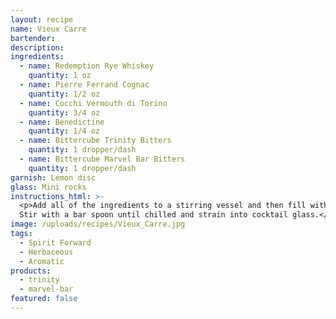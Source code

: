 ```yaml
---
layout: recipe
name: Vieux Carre
bartender:
description:
ingredients:
  - name: Redemption Rye Whiskey
    quantity: 1 oz
  - name: Pierre Ferrand Cognac
    quantity: 1/2 oz
  - name: Cocchi Vermouth di Torino
    quantity: 3/4 oz
  - name: Benedictine
    quantity: 1/4 oz
  - name: Bittercube Trinity Bitters
    quantity: 1 dropper/dash
  - name: Bittercube Marvel Bar Bitters
    quantity: 1 dropper/dash
garnish: Lemon disc
glass: Mini rocks
instructions_html: >-
  <p>Add all of the ingredients to a stirring vessel and then fill with ice.
  Stir with a bar spoon until chilled and strain into cocktail glass.</p>
image: /uploads/recipes/Vieux_Carre.jpg
tags:
  - Spirit Forward
  - Herbaceous
  - Aromatic
products:
  - trinity
  - marvel-bar
featured: false
---
```




